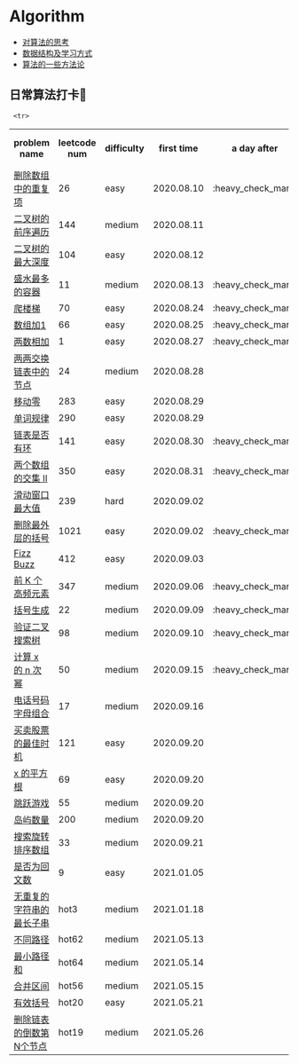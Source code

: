 # Algorithm
* [对算法的思考](https://github.com/islongfei/Algorithm/blob/master/thinking.md)    
* [数据结构及学习方式](https://github.com/islongfei/Algorithm/blob/master/summary/data-structure.md) 
* [算法的一些方法论](https://github.com/islongfei/Algorithm/blob/master/summary/methodology.md)  

## 日常算法打卡:pencil:

<table >
  <tr>
    <th>problem name</th>
    <th>leetcode num</th>
    <th>difficulty</th>
    <th>first time</th>
    <th>a day after</th>
    <th>a week after</th>
    <th>before ms</th>
  </tr>
  
  <tr>
    <td> <a href="https://github.com/islongfei/Algorithm/blob/master/src/com/longfei/easy/RemoveDuplicates26.java">删除数组中的重复项</a> </td>
    <td>26</td>
    <td>easy</td>
    <td>2020.08.10</td>
    <td>:heavy_check_mark:</td>
    <td>1118</td>
    <td></td>
  </tr>  
  
   <tr>
    <td> <a href="https://github.com/islongfei/Algorithm/blob/master/src/com/longfei/medium/PreorderTraversal144.java">二叉树的前序遍历</a> </td>
    <td>144</td>
    <td>medium</td>
    <td>2020.08.11</td>
    <td></td>
    <td></td>
    <td></td>
  </tr>
  
  <tr>
    <td> <a href="https://github.com/islongfei/Algorithm/blob/master/src/com/longfei/easy/MaxBinaryTreeDepth104.java">二叉树的最大深度 </a> </td>
    <td>104</td>
    <td>easy</td>
    <td>2020.08.12</td>
    <td></td>
    <td></td>
    <td></td>
  </tr>
  
  <tr>
    <td> <a href="https://github.com/islongfei/Algorithm/blob/master/src/com/longfei/medium/MaxArea11.java">盛水最多的容器 </a> </td>
    <td>11</td>
    <td>medium</td>
    <td>2020.08.13</td>
    <td>:heavy_check_mark:</td>
    <td></td>
    <td></td>
  </tr>
  
  
   <tr>
    <td> <a href="https://github.com/islongfei/Algorithm/blob/master/src/com/longfei/easy/ClimbStairs70.java">爬楼梯 </a> </td>
    <td>70</td>
    <td>easy</td>
    <td>2020.08.24</td>
    <td>:heavy_check_mark:</td>
    <td></td>
    <td></td>
  </tr>  
  
   <tr>
    <td> <a href="https://github.com/islongfei/Algorithm/blob/master/src/com/longfei/easy/PlusOne66.java">数组加1 </a> </td>
    <td>66</td>
    <td>easy</td>
    <td>2020.08.25</td>
    <td>:heavy_check_mark:</td>
    <td></td>
    <td></td>
  </tr>  
  
   <tr>
    <td> <a href="https://github.com/islongfei/Algorithm/blob/master/src/com/longfei/easy/TwoSum1.java">两数相加 </a> </td>
    <td>1</td>
    <td>easy</td>
    <td>2020.08.27</td>
    <td>:heavy_check_mark:</td>
    <td></td>
    <td></td>
  </tr>
  
   <tr>
    <td> <a href="https://github.com/islongfei/Algorithm/blob/master/src/com/longfei/medium/SwapPairs24.java">两两交换链表中的节点 </a> </td>
    <td>24</td>
    <td>medium</td>
    <td>2020.08.28</td>
    <td></td>
    <td></td>
    <td></td>
  </tr>
  
   <tr>
    <td> <a href="https://github.com/islongfei/Algorithm/blob/master/src/com/longfei/easy/MoveZeroes283.java">移动零 </a> </td>
    <td>283</td>
    <td>easy</td>
    <td>2020.08.29</td>
    <td></td>
    <td></td>
    <td></td>
  </tr> 
  
  <tr>
    <td> <a href="https://github.com/islongfei/Algorithm/blob/master/src/com/longfei/easy/WordPattern290.java">单词规律 </a> </td>
    <td>290</td>
    <td>easy</td>
    <td>2020.08.29</td>
    <td></td>
    <td></td>
    <td></td>
  </tr>  
  
  <tr>
    <td> <a href="https://github.com/islongfei/Algorithm/blob/master/src/com/longfei/easy/LinkedListHasCycle141.java">链表是否有环 </a> </td>
    <td>141</td>
    <td>easy</td>
    <td>2020.08.30</td>
    <td>:heavy_check_mark:</td>
    <td></td>
    <td></td>
  </tr>  

  <tr>
    <td> <a href="https://github.com/islongfei/Algorithm/blob/master/src/com/longfei/easy/Intersect350.java">两个数组的交集 II </a> </td>
    <td>350</td>
    <td>easy</td>
    <td>2020.08.31</td>
    <td>:heavy_check_mark:</td>
    <td></td>
    <td></td>
  </tr>  
  
   <tr>
    <td> <a href="https://github.com/islongfei/Algorithm/blob/master/src/com/longfei/hard/MaxSlidingWindow239.java">滑动窗口最大值</a> </td>
    <td>239</td>
    <td>hard</td>
    <td>2020.09.02</td>
    <td></td>
    <td></td>
    <td></td>
  </tr>  
  
   <tr>
    <td> <a href="https://github.com/islongfei/Algorithm/blob/master/src/com/longfei/easy/RemoveOuterParentheses1021.java">删除最外层的括号 </a> </td>
    <td>1021</td>
    <td>easy</td>
    <td>2020.09.02</td>
    <td>:heavy_check_mark:</td>
    <td></td>
    <td></td>
  </tr>  
  
  <tr>
    <td> <a href="https://github.com/islongfei/Algorithm/blob/master/src/com/longfei/easy/FizzBuzz412.java">Fizz Buzz </a> </td>
    <td>412</td>
    <td>easy</td>
    <td>2020.09.03</td>
    <td></td>
    <td></td>
    <td></td>
  </tr>  
  
   <tr>
    <td> <a href="https://github.com/islongfei/Algorithm/blob/master/src/com/longfei/medium/TopKFrequent347.java">前 K 个高频元素</a> </td>
    <td>347</td>
    <td>medium</td>
    <td>2020.09.06</td>
    <td>:heavy_check_mark:</td>
    <td></td>
    <td></td>
  </tr>

  <tr>
    <td> <a href="https://github.com/islongfei/Algorithm/blob/master/src/com/longfei/medium/GenerateParenthesis22.java">括号生成</a> </td>
    <td>22</td>
    <td>medium</td>
    <td>2020.09.09</td>
    <td>:heavy_check_mark:</td>
    <td></td>
    <td></td>
  </tr>  
  
   <tr>
    <td> <a href="https://github.com/islongfei/Algorithm/blob/master/src/com/longfei/medium/IsValidBST98.java">验证二叉搜索树</a> </td>
    <td>98</td>
    <td>medium</td>
    <td>2020.09.10</td>
    <td>:heavy_check_mark:</td>
    <td></td>
    <td></td>
  </tr>  
  
   <tr>
    <td> <a href="https://github.com/islongfei/Algorithm/blob/master/src/com/longfei/medium/MyPow50.java">计算 x 的 n 次幂</a> </td>
    <td>50</td>
    <td>medium</td>
    <td>2020.09.15</td>
    <td>:heavy_check_mark:</td>
    <td></td>
    <td></td>
  </tr>
  
   <tr>
    <td> <a href="https://github.com/islongfei/Algorithm/blob/master/src/com/longfei/medium/LetterCombinations17.java">电话号码字母组合</a> </td>
    <td>17</td>
    <td>medium</td>
    <td>2020.09.16</td>
    <td></td>
    <td></td>
    <td></td>
  </tr>  
  
   <tr>
    <td> <a href="https://github.com/islongfei/Algorithm/blob/master/src/com/longfei/easy/MaxProfit121.java">买卖股票的最佳时机</a> </td>
    <td>121</td>
    <td>easy</td>
    <td>2020.09.20</td>
    <td></td>
    <td></td>
    <td></td>
  </tr>
  
  
   <tr>
    <td> <a href="https://github.com/islongfei/Algorithm/blob/master/src/com/longfei/easy/MySqrt69.java">x 的平方根</a> </td>
    <td>69</td>
    <td>easy</td>
    <td>2020.09.20</td>
    <td></td>
    <td></td>
    <td></td>
  </tr>
  
  
     <tr>
  <td> <a href="https://github.com/islongfei/Algorithm/blob/master/src/com/longfei/medium/CanJump55.java">跳跃游戏</a> </td>
    <td>55</td>
    <td>medium</td>
    <td>2020.09.20</td>
    <td></td>
    <td></td>
    <td></td>
  </tr>
  
  
   <tr>
    <td> <a href="https://github.com/islongfei/Algorithm/blob/master/src/com/longfei/medium/NumIslands200.java">岛屿数量</a> </td>
    <td>200</td>
    <td>medium</td>
    <td>2020.09.20</td>
    <td></td>
    <td></td>
    <td></td>
  </tr>
  
   <tr>
    <td> <a href="https://github.com/islongfei/Algorithm/blob/master/src/com/longfei/medium/Search33.java">搜索旋转排序数组</a> </td>
    <td>33</td>
    <td>medium</td>
    <td>2020.09.21</td>
    <td></td>
    <td></td>
    <td></td>
  </tr>
  
  
   <tr>
    <td> <a href="https://github.com/islongfei/Algorithm/blob/master/src/com/longfei/easy/IsPalindrome9.java">是否为回文数</a> </td>
    <td>9</td>
    <td>easy</td>
    <td>2021.01.05</td>
    <td></td>
    <td></td>
    <td></td>
  </tr>  
  
   <tr>
    <td> <a href="https://github.com/islongfei/Algorithm/blob/master/src/com/longfei/medium/LengthOfLongestSubstring3.java">无重复的字符串的最长子串</a> </td>
    <td>hot3</td>
    <td>medium</td>
    <td>2021.01.18</td>
    <td></td>
    <td></td>
    <td></td>
  </tr>  
  
   <tr>
    <td> <a href="https://github.com/islongfei/Algorithm/blob/master/src/com/longfei/medium/UniquePathsHot62.java">不同路径</a> </td>
    <td>hot62</td>
    <td>medium</td>
    <td>2021.05.13</td>
    <td></td>
    <td></td>
    <td></td>
  </tr>  
  
  <tr>
    <td> <a href="https://github.com/islongfei/Algorithm/blob/master/src/com/longfei/medium/MinPathSumHot64.java">最小路径和</a> </td>
    <td>hot64</td>
    <td>medium</td>
    <td>2021.05.14</td>
    <td></td>
    <td></td>
    <td></td>
  </tr>  
  
   <tr>
    <td> <a href="https://github.com/islongfei/Algorithm/blob/master/src/com/longfei/medium/MergeHot56.java">合并区间</a> </td>
    <td>hot56</td>
    <td>medium</td>
    <td>2021.05.15</td>
    <td></td>
    <td></td>
    <td></td>
  </tr>  
  
  <tr>
    <td> <a href="https://github.com/islongfei/Algorithm/blob/master/src/com/longfei/easy/IsValidHot20.java">有效括号</a> </td>
    <td>hot20</td>
    <td>easy</td>
    <td>2021.05.21</td>
    <td></td>
    <td></td>
    <td></td>
  </tr>  
  
 <tr>
    <td> <a href="https://github.com/islongfei/Algorithm/blob/dev/src/com/longfei/medium/RemoveNthFromEndHot19.java">删除链表的倒数第N个节点</a> </td>
    <td>hot19</td>
    <td>medium</td>
    <td>2021.05.26</td>
    <td></td>
    <td></td>
    <td></td>
  </tr>  
  


</table>  



